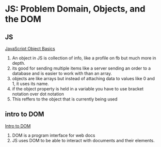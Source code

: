 # JS: Problem Domain, Objects, and the DOM
## JS
[JavaScript Object Basics](https://developer.mozilla.org/en-US/docs/Learn/JavaScript/Objects/Basics)          

1. An object in JS is collection of info, like a profile on fb but much more in depth.
2. its good for sending multiple items like a server sending an order to a database and is easier to work with than an array.
3. objects are like arrays but instead of attaching data to values like 0 and 1, it uses its name.
4. if the object property is held in a variable you have to use bracket notation over dot notation
5. This reffers to the object that is currently being used

## intro to DOM
[Intro to DOM](https://developer.mozilla.org/en-US/docs/Web/API/Document_Object_Model/Introduction#dom_and_javascript)        
1. DOM is a program interface for web docs
2. JS uses DOM to be able to interact with documents and their elements. 
